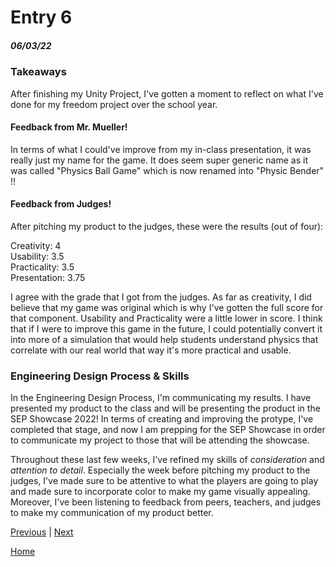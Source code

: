 # Entry 6
##### 06/03/22

### Takeaways

After finishing my Unity Project, I've gotten a moment to reflect on what I've done for my freedom project over the school year.

#### Feedback from Mr. Mueller!
In terms of what I could've improve from my in-class presentation, it was really just my name for the game. It does seem super generic name as it was called "Physics Ball Game" which is now renamed into "Physic Bender" !!

#### Feedback from Judges!
After pitching my product to the judges, these were the results (out of four):

Creativity: 4  
Usability: 3.5  
Practicality: 3.5  
Presentation: 3.75  

I agree with the grade that I got from the judges. As far as creativity, I did believe that my game was original which is why I've gotten the full score for that component. Usability and Practicality were a little lower in score. I think that if I were to improve this game in the future, I could potentially convert it into more of a simulation that would help students understand physics that correlate with our real world that way it's more practical and usable. 

### Engineering Design Process & Skills

In the Engineering Design Process, I'm communicating my results. I have presented my product to the class and will be presenting the product in the SEP Showcase 2022! In terms of creating and improving the protype, I've completed that stage, and now I am prepping for the SEP Showcase in order to communicate my project to those that will be attending the showcase.

Throughout these last few weeks, I've refined my skills of _*consideration*_ and _*attention to detail*_. Especially the week before pitching my product to the judges, I've made sure to be attentive to what the players are going to play and made sure to incorporate color to make my game visually appealing. Moreover, I've been listening to feedback from peers, teachers, and judges to make my communication of my product better.






[Previous](entry05.md) | [Next](entry07.md)

[Home](../README.md)